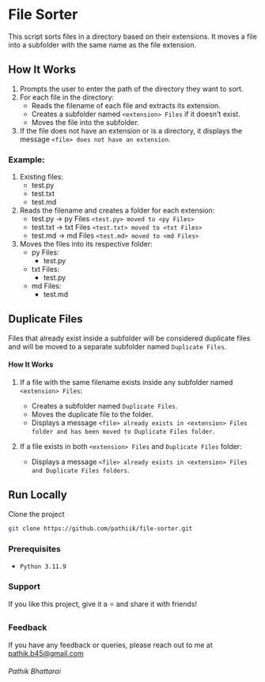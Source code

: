 # File Sorter
This script sorts files in a directory based on their extensions. It moves a file into a subfolder with the same name as the file extension.

## How It Works
1. Prompts the user to enter the path of the directory they want to sort.
2. For each file in the directory:
   - Reads the filename of each file and extracts its extension.
   - Creates a subfolder named `<extension> Files` if it doesn't exist.
   - Moves the file into the subfolder.
3. If the file does not have an extension or is a directory, it displays the message `<file> does not have an extension`.

### Example:
1. Existing files:
    - test.py
    - test.txt
    - test.md
2. Reads the filename and creates a folder for each extension:
    - test.py -> py Files `<test.py> moved to <py Files>`
    - test.txt -> txt Files `<test.txt> moved to <txt Files>`
    - test.md -> md Files `<test.md> moved to <md Files>`
3. Moves the files into its respective folder:
    - py Files:
        - test.py
    - txt Files:
        - test.py
    - md Files:
        - test.md

## Duplicate Files
Files that already exist inside a subfolder will be considered duplicate files and will be moved to a separate subfolder named `Duplicate Files`.

#### How It Works
1. If a file with the same filename exists inside any subfolder named `<extension> Files`:
    - Creates a subfolder named `Duplicate Files`.
    - Moves the duplicate file to the folder.
    - Displays a message `<file> already exists in <extension> Files folder and has been moved to Duplicate Files folder`.

2. If a file exists in both `<extension> Files` and `Duplicate Files` folder:
    - Displays a message `<file> already exists in <extension> Files and Duplicate Files folders`.

## Run Locally
Clone the project
```bash
git clone https://github.com/pathiik/file-sorter.git
```
### Prerequisites
- `Python 3.11.9`

### Support
If you like this project, give it a ⭐ and share it with friends!

### Feedback
If you have any feedback or queries, please reach out to me at pathik.b45@gmail.com

###### Pathik Bhattarai